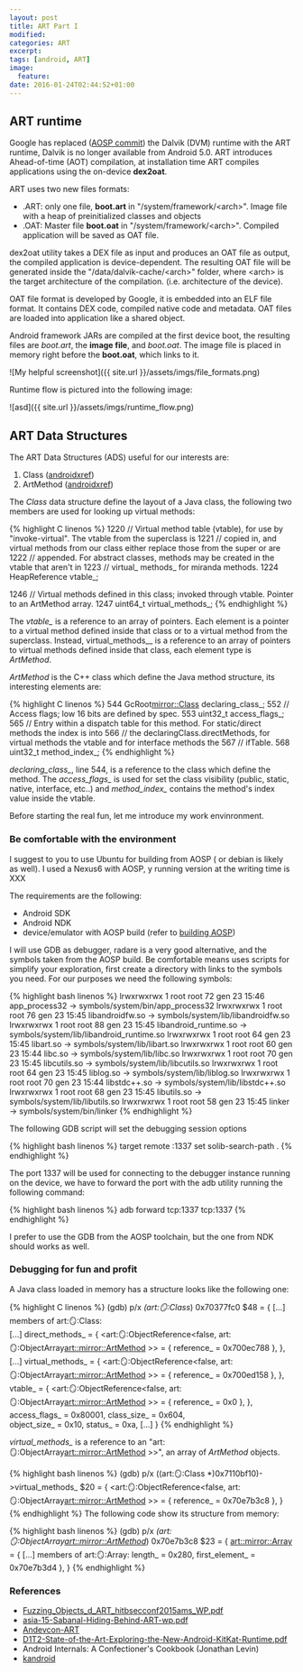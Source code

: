 ```yaml
---
layout: post
title: ART Part I
modified:
categories: ART
excerpt:
tags: [android, ART]
image:
  feature:
date: 2016-01-24T02:44:52+01:00
---
```


## ART runtime ##
Google has replaced ([AOSP commit](https://android-review.googlesource.com/#/c/98553/)) the Dalvik (DVM) runtime  with the ART runtime, Dalvik is no longer available from Android 5.0.
ART introduces Ahead-of-time (AOT) compilation, at installation time ART compiles applications using the on-device **dex2oat**. 

ART uses two new files formats:

+ .ART: only one file, **boot.art** in "/system/framework/\<arch>". Image file with a heap of preinitialized classes and objects
+ .OAT: Master file **boot.oat** in "/system/framework/\<arch>". Compiled application will be saved as OAT file.

dex2oat utility takes a DEX file as input and produces an OAT file as output, the compiled application is device-dependent. The resulting OAT file will be generated inside the "/data/dalvik-cache/\<arch>" folder, where \<arch> is the target architecture of the compilation. (i.e. architecture of the device). 

OAT file format is developed by Google, it is embedded into an ELF file format. It contains DEX code, compiled native code and metadata. OAT files are loaded into application like a shared object.

Android framework JARs are compiled at the first device boot, the resulting files are _boot.art_, the **image file**, and _boot.oat_. The image file is placed in memory right before the **boot.oat**, which links to it.

![My helpful screenshot]({{ site.url }}/assets/imgs/file_formats.png)

Runtime flow is pictured into the following image:

![asd]({{ site.url }}/assets/imgs/runtime_flow.png)

## ART Data Structures
The ART Data Structures (ADS) useful for our interests are:

1. Class ([androidxref](http://androidxref.com/6.0.1_r10/xref/art/runtime/mirror/class.h))
2. ArtMethod ([androidxref](http://androidxref.com/6.0.1_r10/xref/art/runtime/art_method.h))

The _Class_ data structure define the layout of a Java class, the following two members are used for looking up virtual methods:

{% highlight C linenos %}
1220  // Virtual method table (vtable), for use by "invoke-virtual".  The vtable from the superclass is
1221  // copied in, and virtual methods from our class either replace those from the super or are
1222  // appended. For abstract classes, methods may be created in the vtable that aren't in
1223  // virtual_ methods_ for miranda methods.
1224  HeapReference<PointerArray> vtable_;

1246  // Virtual methods defined in this class; invoked through vtable. Pointer to an ArtMethod array.
1247  uint64_t virtual_methods_;
{% endhighlight %}

The _vtable\__ is a reference to an array of pointers. Each element is a pointer to a virtual method defined inside that class or to a virtual method from the superclass. Instead, virtual_methods\__ is a reference to an array of pointers to virtual methods defined inside that class, each element type is _ArtMethod_.

_ArtMethod_ is the C++ class which define the Java method structure, its interesting elements are: 

{% highlight C linenos %}
544  GcRoot<mirror::Class> declaring_class_;
552  // Access flags; low 16 bits are defined by spec.
553  uint32_t access_flags_;
565  // Entry within a dispatch table for this method. For static/direct methods the index is into
566  // the declaringClass.directMethods, for virtual methods the vtable and for interface methods the
567  // ifTable.
568  uint32_t method_index_;
{% endhighlight %}

_declaring\_class\__, line 544, is a reference to the class which define the method. The _access\_flags\__ is used for set the class visibility (public, static, native, interface, etc..) and _method\_index\__ contains the method's index value inside the vtable.

Before starting the real fun, let me introduce my work envinronment.

### Be comfortable with the environment ###

I suggest to you to use Ubuntu for building from AOSP ( or debian is likely as well). I used a Nexus6 with AOSP, y running version at the writing time is XXX

The requirements are the following:

* Android SDK
* Android NDK
* device/emulator with AOSP build (refer to [building AOSP](https://source.android.com/source/initializing.html))

I will use GDB as debugger, radare is a very good alternative, and the symbols taken from the AOSP build.
Be comfortable means uses scripts for simplify your exploration, first create a directory with links to the symbols you need. For our purposes we need the following symbols:

{% highlight bash linenos %}
lrwxrwxrwx 1 root root   72 gen 23 15:46 app_process32 -> symbols/system/bin/app_process32
lrwxrwxrwx 1 root root   76 gen 23 15:45 libandroidfw.so -> symbols/system/lib/libandroidfw.so
lrwxrwxrwx 1 root root   88 gen 23 15:45 libandroid_runtime.so -> symbols/system/lib/libandroid_runtime.so
lrwxrwxrwx 1 root root   64 gen 23 15:45 libart.so -> symbols/system/lib/libart.so
lrwxrwxrwx 1 root root   60 gen 23 15:44 libc.so -> symbols/system/lib/libc.so
lrwxrwxrwx 1 root root   70 gen 23 15:45 libcutils.so -> symbols/system/lib/libcutils.so
lrwxrwxrwx 1 root root   64 gen 23 15:45 liblog.so -> symbols/system/lib/liblog.so
lrwxrwxrwx 1 root root   70 gen 23 15:44 libstdc++.so -> symbols/system/lib/libstdc++.so
lrwxrwxrwx 1 root root   68 gen 23 15:45 libutils.so -> symbols/system/lib/libutils.so
lrwxrwxrwx 1 root root   58 gen 23 15:45 linker -> symbols/system/bin/linker
{% endhighlight %}

The following GDB script will set the debugging session options

{% highlight bash linenos %}
target remote :1337
set solib-search-path .
{% endhighlight %}

The port 1337 will be used for connecting to the debugger instance running on the device, we have to forward the port with the adb utility running the following command:

{% highlight bash linenos %}
adb forward tcp:1337 tcp:1337
{% endhighlight %}

I prefer to use the GDB from the AOSP toolchain, but the one from NDK should works as well.

### Debugging for fun and profit ###

A Java class loaded in memory has a structure looks like the following one:

{% highlight C linenos %}
(gdb) p/x *(art::mirror::Class*) 0x70377fc0
$48 = {
	[...]
  members of art::mirror::Class:  
  [...]
  direct_methods_ = {
    <art::mirror::ObjectReference<false, art::mirror::ObjectArray<art::mirror::ArtMethod> >> = {
      reference_ = 0x700ec788
    }, <No data fields>}, 
  [...]
  virtual_methods_ = {
    <art::mirror::ObjectReference<false, art::mirror::ObjectArray<art::mirror::ArtMethod> >> = {
      reference_ = 0x700ed158
    }, <No data fields>}, 
  vtable_ = {
    <art::mirror::ObjectReference<false, art::mirror::ObjectArray<art::mirror::ArtMethod> >> = {
      reference_ = 0x0
    }, <No data fields>},   
  access_flags_ = 0x80001, 
  class_size_ = 0x604,  
  object_size_ = 0x10, 
  status_ = 0xa, 
  [...]
}
{% endhighlight %}

_virtual\_methods\__ is a reference to an "art::mirror::ObjectArray<art::mirror::ArtMethod> >>", an array of _ArtMethod_ objects. 

{% highlight bash linenos %}
(gdb) p/x ((art::mirror::Class *)0x7110bf10)->virtual_methods_
$20 = {
  <art::mirror::ObjectReference<false, art::mirror::ObjectArray<art::mirror::ArtMethod> >> = {
    reference_ = 0x70e7b3c8
  }, <No data fields>}
{% endhighlight %}
The following code show its structure from memory:

{% highlight bash linenos %}
(gdb) p/x *(art::mirror::ObjectArray<art::mirror::ArtMethod>*) 0x70e7b3c8
$23 = {
  <art::mirror::Array> = {
	[...]
    members of art::mirror::Array: 
    length_ = 0x280, 
    first_element_ = 0x70e7b3d4
  }, <No data fields>}
{% endhighlight %}


### References ###

* [Fuzzing_Objects_d_ART_hitbsecconf2015ams_WP.pdf](http://census-labs.com/media/Fuzzing_Objects_d_ART_hitbsecconf2015ams_WP.pdf)
* [asia-15-Sabanal-Hiding-Behind-ART-wp.pdf](https://www.blackhat.com/docs/asia-15/materials/asia-15-Sabanal-Hiding-Behind-ART-wp.pdf)
* [Andevcon-ART](http://newandroidbook.com/files/Andevcon-ART.pdf)
* [D1T2-State-of-the-Art-Exploring-the-New-Android-KitKat-Runtime.pdf](https://conference.hitb.org/hitbsecconf2014ams/materials/D1T2-State-of-the-Art-Exploring-the-New-Android-KitKat-Runtime.pdf)
* Android Internals: A Confectioner's Cookbook (Jonathan Levin)
* [kandroid](ttp://www.kandroid.org/board/data/board/conference/file_in_body/1/14th_kandroid_minmax_v11.pdf)